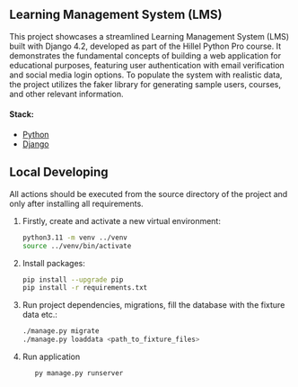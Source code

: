 ## Learning Management System (LMS)

This project showcases a streamlined Learning Management System (LMS) built with Django 4.2, developed as part of the Hillel Python Pro course.  It demonstrates the fundamental concepts of building a web application for educational purposes, featuring user authentication with email verification and social media login options.  To populate the system with realistic data, the project utilizes the faker library for generating sample users, courses, and other relevant information.

#### Stack:

- [Python](https://www.python.org/downloads/)
- [Django](https://www.djangoproject.com/)

## Local Developing

All actions should be executed from the source directory of the project and only after installing all requirements.

1. Firstly, create and activate a new virtual environment:
   ```bash
   python3.11 -m venv ../venv
   source ../venv/bin/activate
   ```
   
2. Install packages:
   ```bash
   pip install --upgrade pip
   pip install -r requirements.txt
   ```
3. Run project dependencies, migrations, fill the database with the fixture data etc.:
   ```bash
   ./manage.py migrate
   ./manage.py loaddata <path_to_fixture_files> 
   ```

4. Run application
   ```
      py manage.py runserver
   ```
